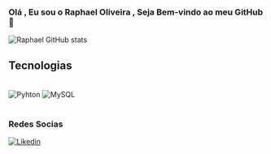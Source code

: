 ### Olá , Eu sou o Raphael Oliveira , Seja Bem-vindo ao meu GitHub 👋 



![Raphael GitHub stats](https://github-readme-stats.vercel.app/api?username=RaphaelOliveira10r&show_icons=true&theme=merko)



## Tecnologias 
<div style="display:inline_block"><br/>
    <img align="center" alt="Pyhton" src="https://img.shields.io/badge/Python-14354C?style=for-the-badge&logo=python&logoColor=white"/>
    <img align="center" alt="MySQL" src="https://img.shields.io/badge/MySQL-00000F?style=for-the-badge&logo=mysql&logoColor=white"/>
</div><br/>

### Redes Socias

[![Likedin](https://img.shields.io/badge/LinkedIn-0077B5?style=for-the-badge&logo=linkedin&logoColor=white)](https://www.linkedin.com/in/raphael-oliveira-53055119b/)

